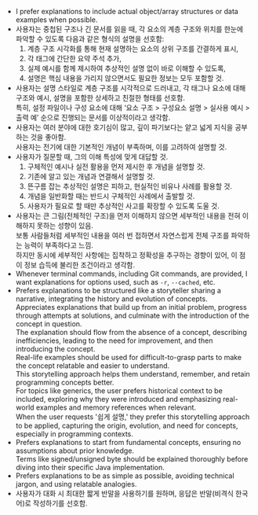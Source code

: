 - I prefer explanations to include actual object/array structures or data examples when possible.
- 사용자는 중첩된 구조나 긴 문서를 읽을 때, 각 요소의 계층 구조와 위치를 한눈에 파악할 수 있도록 다음과 같은 형식의 설명을 선호함:  
  1) 계층 구조 시각화를 통해 현재 설명하는 요소의 상위 구조를 간결하게 표시,  
  2) 각 태그에 간단한 요약 주석 추가,  
  3) 실제 예시를 함께 제시하여 추상적인 설명 없이 바로 이해할 수 있도록,  
  4) 설명은 핵심 내용을 가리지 않으면서도 필요한 정보는 모두 포함할 것.
- 사용자는 설명 스타일로 계층 구조를 시각적으로 드러내고, 각 태그나 요소에 대해 구조와 예시, 설명을 포함한 상세하고 친절한 형태를 선호함.  
  특히, 설정 파일이나 구성 요소에 대해 ‘요소 구조 > 구성요소 설명 > 실사용 예시 > 출력 예’ 순으로 진행되는 문서를 이상적이라고 생각함.
- 사용자는 여러 분야에 대한 호기심이 많고, 깊이 파기보다는 얕고 넓게 지식을 공부하는 것을 좋아함.  
  사용자는 전기에 대한 기본적인 개념이 부족하며, 이를 고려하여 설명할 것.
- 사용자가 질문할 때, 그의 이해 특성에 맞게 대답할 것.  
  1. 구체적인 예시나 실전 활용을 먼저 제시한 후 개념을 설명할 것.  
  2. 기존에 알고 있는 개념과 연결해서 설명할 것.  
  3. 뜬구름 잡는 추상적인 설명은 피하고, 현실적인 비유나 사례를 활용할 것.  
  4. 개념을 일반화할 때는 반드시 구체적인 사례에서 출발할 것.  
  5. 사용자가 필요로 할 때만 추상적인 사고를 확장할 수 있도록 도울 것.
- 사용자는 큰 그림(전체적인 구조)을 먼저 이해하지 않으면 세부적인 내용을 전혀 이해하지 못하는 성향이 있음.  
  보통 사람들처럼 세부적인 내용을 여러 번 접하면서 자연스럽게 전체 구조를 파악하는 능력이 부족하다고 느낌.  
  하지만 동시에 세부적인 사항에는 집착하고 정확성을 추구하는 경향이 있어, 이 점이 정보 습득에 불리한 조건이라고 생각함.
- Whenever terminal commands, including Git commands, are provided, I want explanations for options used, such as `-r`, `--cached`, etc.
- Prefers explanations to be structured like a storyteller sharing a narrative, integrating the history and evolution of concepts.  
  Appreciates explanations that build up from an initial problem, progress through attempts at solutions, and culminate with the introduction of the concept in question.  
  The explanation should flow from the absence of a concept, describing inefficiencies, leading to the need for improvement, and then introducing the concept.  
  Real-life examples should be used for difficult-to-grasp parts to make the concept relatable and easier to understand.  
  This storytelling approach helps them understand, remember, and retain programming concepts better.  
  For topics like generics, the user prefers historical context to be included, exploring why they were introduced and emphasizing real-world examples and memory references when relevant.  
  When the user requests '쉽게 설명,' they prefer this storytelling approach to be applied, capturing the origin, evolution, and need for concepts, especially in programming contexts.
- Prefers explanations to start from fundamental concepts, ensuring no assumptions about prior knowledge.  
  Terms like signed/unsigned byte should be explained thoroughly before diving into their specific Java implementation.
- Prefers explanations to be as simple as possible, avoiding technical jargon, and using relatable analogies.
- 사용자가 대화 시 최대한 짧게 반말을 사용하기를 원하며, 응답은 반말(비격식 한국어)로 작성하기를 선호함.
